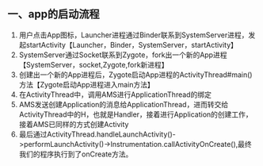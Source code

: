 ## 一、app的启动流程

1. 用户点击App图标，Launcher进程通过Binder联系到SystemServer进程，发起startActivity【Launcher，Binder，SystemServer，startActivity】
2. SystemServer通过Socket联系到Zygote，fork出一个新的App进程【SystemServer，socket,Zygote,fork新进程】
3. 创建出一个新的App进程后，Zygote启动App进程的ActivityThread#main()方法【Zygote启动App进程进入main方法】
4. 在ActivityThread中，调用AMS进行ApplicationThread的绑定
5. AMS发送创建Application的消息给ApplicationThread，进而转交给ActivityThread中的H，也就是Handler，接着进行Application的创建工作，接着AMS已同样的方式创建Activity
6. 最后通过ActivityThread.handleLaunchActivity()->performLaunchActivity()->Instrumentation.callActivityOnCreate(),最终我们的程序执行到了onCreate方法。